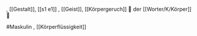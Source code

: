, [[Gestalt]], [[s1 e1]]
, [[Geist]], [[Körpergeruch]]
🔵 der [[Worter/K/Körper]] 🧍

#Maskulin 
, [[Körperflüssigkeit]]